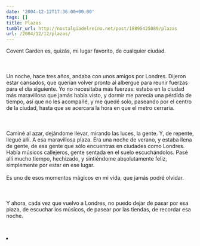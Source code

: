```yaml
---
date: '2004-12-12T17:36:00+00:00'
tags: []
title: Plazas
tumblr_url: http://nostalgiadelreino.net/post/18895425089/plazas
url: /2004/12/12/plazas/
---
```


<p>Covent Garden es, quizás, mi lugar favorito, de cualquier ciudad.<br/><br/><br/><br/>Un noche, hace tres años, andaba con unos amigos por Londres. Dijeron estar cansados, que querían volver pronto al albergue para reunir fuerzas para el día siguiente. Yo no necesitaba más fuerzas: estaba en la ciudad más maravillosa que jamás había visto, y dormir me parecía una pérdida de tiempo, así que no les acompañé, y me quedé solo, paseando por el centro de la ciudad, hasta que se acercara la hora en que el metro cerraría.<br/><br/><br/><br/>Caminé al azar, dejándome llevar, mirando las luces, la gente. Y, de repente, llegué allí. A esa maravillosa plaza. Era una noche de verano, y estaba llena de gente, de esa gente que sólo encuentras en ciudades como Londres. Había músicos callejeros, gente sentada en el suelo escuchándolos. Pasé allí mucho tiempo, hechizado, y sintiéndome absolutamente feliz, simplemente por estar en ese lugar.<br/><br/>Es uno de esos momentos mágicos en mi vida, que jamás podré olvidar.<br/><br/><br/><br/>Y ahora, cada vez que vuelvo a Londres, no puedo dejar de pasar por esa plaza, de escuchar los músicos, de pasear por las tiendas, de recordar esa noche.<br/><br/><br/><br/><a href="http://www.flickr.com/photos/55444698@N00/2147507/" title="photo sharing"><img src="http://photos2.flickr.com/2147507_ef8b0ab7a1_m.jpg" alt="" style="border: solid 2px #000000;"/></a><br/><span style="font-size: 0.9em; margin-top: 0px;"><a href="http://www.flickr.com/photos/55444698@N00/2147507/"></a> </span><br clear="all"/></p><div class="blogger-post-footer"><img width="1" height="1" src="https://blogger.googleusercontent.com/tracker/1180118427259117074-8410799570218824580?l=nostalgiadelreino.blogspot.com" alt=""/></div>
